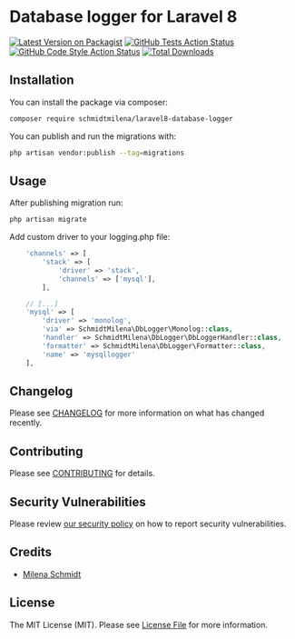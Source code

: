 # Database logger for Laravel 8

[![Latest Version on Packagist](https://img.shields.io/packagist/v/schmidtmilena/laravel8-database-logger.svg?style=flat-square)](https://packagist.org/packages/schmidtmilena/laravel8-database-logger)
[![GitHub Tests Action Status](https://img.shields.io/github/workflow/status/schmidtmilena/laravel8-database-logger/run-tests?label=tests)](https://github.com/schmidtmilena/laravel8-database-logger/actions?query=workflow%3ATests+branch%3Amaster)
[![GitHub Code Style Action Status](https://img.shields.io/github/workflow/status/schmidtmilena/laravel8-database-logger/Check%20&%20fix%20styling?label=code%20style)](https://github.com/schmidtmilena/laravel8-database-logger/actions?query=workflow%3A"Check+%26+fix+styling"+branch%3Amaster)
[![Total Downloads](https://img.shields.io/packagist/dt/schmidtmilena/laravel8-database-logger.svg?style=flat-square)](https://packagist.org/packages/schmidtmilena/laravel8-database-logger)

## Installation

You can install the package via composer:

```bash
composer require schmidtmilena/laravel8-database-logger
```

You can publish and run the migrations with:

```bash
php artisan vendor:publish --tag=migrations
```

## Usage
After publishing migration run:
```php
php artisan migrate
```
Add custom driver to your logging.php file:
```php
    'channels' => [
        'stack' => [
            'driver' => 'stack',
            'channels' => ['mysql'],
        ],

    // [...]
    'mysql' => [
        'driver' => 'monolog',
        'via' => SchmidtMilena\DbLogger\Monolog::class,
        'handler' => SchmidtMilena\DbLogger\DbLoggerHandler::class,
        'formatter' => SchmidtMilena\DbLogger\Formatter::class,
        'name' => 'mysqllogger'
    ],
```

## Changelog

Please see [CHANGELOG](CHANGELOG.md) for more information on what has changed recently.

## Contributing

Please see [CONTRIBUTING](.github/CONTRIBUTING.md) for details.

## Security Vulnerabilities

Please review [our security policy](../../security/policy) on how to report security vulnerabilities.

## Credits

- [Milena Schmidt](https://github.com/SchmidtMilena)

## License

The MIT License (MIT). Please see [License File](LICENSE.md) for more information.
